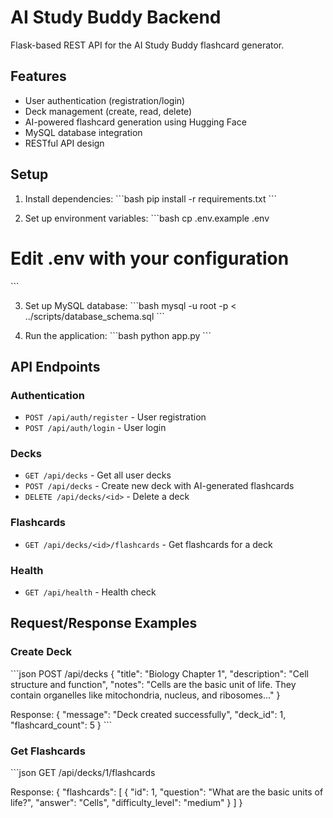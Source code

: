 # AI Study Buddy Backend

Flask-based REST API for the AI Study Buddy flashcard generator.

## Features

- User authentication (registration/login)
- Deck management (create, read, delete)
- AI-powered flashcard generation using Hugging Face
- MySQL database integration
- RESTful API design

## Setup

1. Install dependencies:
\`\`\`bash
pip install -r requirements.txt
\`\`\`

2. Set up environment variables:
\`\`\`bash
cp .env.example .env
# Edit .env with your configuration
\`\`\`

3. Set up MySQL database:
\`\`\`bash
mysql -u root -p < ../scripts/database_schema.sql
\`\`\`

4. Run the application:
\`\`\`bash
python app.py
\`\`\`

## API Endpoints

### Authentication
- `POST /api/auth/register` - User registration
- `POST /api/auth/login` - User login

### Decks
- `GET /api/decks` - Get all user decks
- `POST /api/decks` - Create new deck with AI-generated flashcards
- `DELETE /api/decks/<id>` - Delete a deck

### Flashcards
- `GET /api/decks/<id>/flashcards` - Get flashcards for a deck

### Health
- `GET /api/health` - Health check

## Request/Response Examples

### Create Deck
\`\`\`json
POST /api/decks
{
  "title": "Biology Chapter 1",
  "description": "Cell structure and function",
  "notes": "Cells are the basic unit of life. They contain organelles like mitochondria, nucleus, and ribosomes..."
}

Response:
{
  "message": "Deck created successfully",
  "deck_id": 1,
  "flashcard_count": 5
}
\`\`\`

### Get Flashcards
\`\`\`json
GET /api/decks/1/flashcards

Response:
{
  "flashcards": [
    {
      "id": 1,
      "question": "What are the basic units of life?",
      "answer": "Cells",
      "difficulty_level": "medium"
    }
  ]
}
